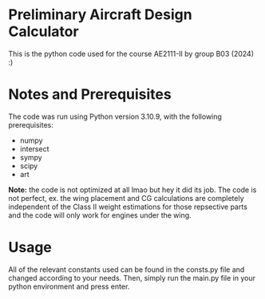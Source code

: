 <h1>Preliminary Aircraft Design Calculator</h1>
This is the python code used for the course AE2111-II by group B03 (2024) :)
<h1>Notes and Prerequisites</h1>
The code was run using Python version 3.10.9, with the following prerequisites:

- numpy
- intersect
- sympy
- scipy
- art

**Note:** the code is not optimized at all lmao but hey it did its job. The code is not perfect, ex. the wing placement and CG calculations are completely independent of the Class II weight estimations for those repsective parts and the code will only work for engines under the wing. 
<h1>Usage</h1>
All of the relevant constants used can be found in the consts.py file and changed according to your needs. Then, simply run the main.py file in your python environment and press enter.
